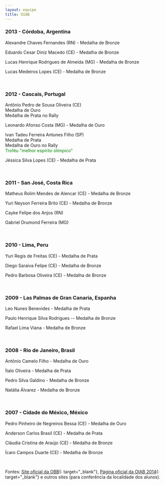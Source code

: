 ```yaml
--- 
layout: equipe 
title: OIAB 
--- 
```

### 2013 - Córdoba, Argentina


Alexandre Chaves Fernandes (RN) - Medalha de Bronze


Eduardo Cesar Diniz Macedo (CE) - Medalha de Bronze


Lucas Henrique Rodrigues de Almeida (MG) - Medalha de Bronze


Lucas Medeiros Lopes (CE) - Medalha de Bronze
  
&nbsp;

### 2012 - Cascais, Portugal


Antônio Pedro de Sousa Oliveira (CE)  
 Medalha de Ouro  
 Medalha de Prata no Rally


Leonardo Afonso Costa (MG) - Medalha de Ouro


Ivan Tadeu Ferreira Antunes Filho (SP)  
 Medalha de Prata  
 Medalha de Ouro no Rally  
 <span style="color: #008000;">Troféu \"melhor espírito olímpico\"</span>


Jéssica Silva Lopes (CE) - Medalha de Prata
  
&nbsp;

### 2011 - San José, Costa Rica


Matheus Rolim Mendes de Alencar (CE) - Medalha de Bronze


Yuri Neyson Ferreira Brito (CE) - Medalha de Bronze


Cayke Felipe dos Anjos (RN)


Gabriel Drumond Ferreira (MG)
  
&nbsp;

### 2010 - Lima, Peru


Yuri Regis de Freitas (CE) - Medalha de Prata


Diego Saraiva Felipe (CE) - Medalha de Bronze


Pedro Barbosa Oliveira (CE) - Medalha de Bronze
  
&nbsp;

### 2009 - Las Palmas de Gran Canaria, Espanha

  
Leo Nunes Benevides - Medalha de Prata

Paulo Henrique Silva Rodrigues -- Medalha de Bronze

Rafael Lima Viana - Medalha de Bronze

 

### 2008 - Rio de Janeiro, Brasil

  
Antônio Camelo Filho - Medalha de Ouro

Ítalo Oliveira - Medalha de Prata

Pedro Silva Galdino - Medalha de Bronze

Natália Álvarez - Medalha de Bronze

 

### 2007 - Cidade do México, México

  
Pedro Pinheiro de Negreiros Bessa (CE) - Medalha de Ouro

Anderson Carlos Brasil (CE) - Medalha de Prata

Cláudia Cristina de Araújo (CE) - Medalha de Bronze

Ícaro Campos Duarte (CE) - Medalha de Bronze

 

Fontes: [Site oficial da OBB][1]{: target="_blank"}, [Página oficial da OIAB 2014][2]{: target="_blank"} e outros sites (para conferência da localidade dos alunos).



[1]: http://www.anbiojovem.org.br/ "Site oficial da OBB"
[2]: http://oiab2014.amc.edu.mx/pIndex.php "Página oficial da OIAB 2014 com os resultados das últimas competições"
